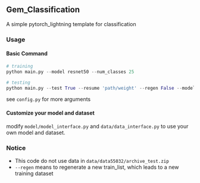 ## Gem_Classification
A simple pytorch_lightning template for classification

### Usage

#### Basic Command

```python
# training
python main.py --model resnet50 --num_classes 25

# testing
python main.py --test True --resume 'path/weight' --regen False --model resnet50
```

see `config.py` for more arguments

#### Customize your model and dataset

modify  `model/model_interface.py`  and  `data/data_interface.py`  to use your own model and dataset. 

### Notice

- This code do not use data in `data/data55032/archive_test.zip`
- `--regen`  means to regenerate a new train_list, which leads to a new training dataset
